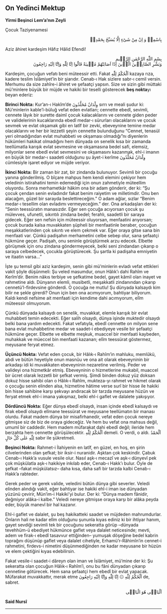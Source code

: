 ## On Yedinci Mektup
**Yirmi Beşinci Lem’a’nın Zeyli**

Çocuk Taziyenamesi

<p class="arabic" dir="rtl">بِاسْمِهٖ وَ اِنْ مِنْ شَىْءٍ اِلَّا يُسَبِّحُ بِحَمْدِهٖ</p>

Aziz âhiret kardeşim Hâfız Hâlid Efendi!

<p class="arabic" dir="rtl">بِسْمِ اللّٰهِ الرَّحْمٰنِ الرَّحٖيمِ<br/>وَبَشِّرِ الصَّابِرٖينَ الَّذٖينَ اِذَٓا اَصَابَتْهُمْ مُصٖيبَةٌ قَالُٓوا اِنَّا لِلّٰهِ وَاِنَّٓا اِلَيْهِ رَاجِعُونَ</p>

Kardeşim, çocuğun vefatı beni müteessir etti. Fakat <span class="arabic" dir="rtl">اَلْحُكْمُ لِلّٰهِ</span> kazaya rıza, kadere teslim İslâmiyet’in bir şiarıdır. Cenab-ı Hak sizlere sabr-ı cemil versin. Merhumu da size zahîre-i âhiret ve şefaatçi yapsın. Size ve sizin gibi müttaki mü’minlere büyük bir müjde ve hakiki bir teselli gösterecek **beş nokta**yı beyan ederiz:

**Birinci Nokta:** Kur’an-ı Hakîm’de <span class="arabic" dir="rtl">وِلْدَانٌ مُخَلَّدُونَ</span> sırrı ve meali şudur ki: Mü’minlerin kable’l-büluğ vefat eden evlatları; cennette ebedî, sevimli, cennete lâyık bir surette daimî çocuk kalacaklarını ve cennete giden peder ve validelerinin kucaklarında ebedî medar-ı sürurları olacaklarını ve çocuk sevmek ve evlat okşamak gibi en latîf bir zevki, ebeveynine temine medar olacaklarını ve her bir lezzetli şeyin cennette bulunduğunu “Cennet, tenasül yeri olmadığından evlat muhabbeti ve okşaması olmadığı”nı diyenlerin hükümleri hakikat olmadığını hem dünyada on senelik kısa bir zamanda teellümatla karışık evlat sevmesine ve okşamasına bedel safi, elemsiz, milyonlar sene ebedî evlat sevmesini ve okşamasını kazanmak, ehl-i imanın en büyük bir medar-ı saadeti olduğunu şu âyet-i kerîme <span class="arabic" dir="rtl">وِلْدَانٌ مُخَلَّدُونَ</span> cümlesiyle işaret ediyor ve müjde veriyor.

**İkinci Nokta:** Bir zaman bir zat, bir zindanda bulunuyor. Sevimli bir çocuğu yanına gönderilmiş. O bîçare mahpus hem kendi elemini çekiyor hem veledinin istirahatini temin edemediği için onun zahmetiyle müteellim oluyordu. Sonra merhametkâr hâkim ona bir adam gönderir, der ki: “Şu çocuk çendan senin evladındır fakat benim raiyetim ve milletimdir. Onu ben alacağım, güzel bir sarayda beslettireceğim.” O adam ağlar, sızlar “Benim medar-ı tesellim olan evladımı vermeyeceğim.” der. Ona arkadaşları der ki: “Senin teessüratın manasızdır. Eğer sen çocuğa acıyorsan çocuk şu mülevves, ufunetli, sıkıntılı zindana bedel; ferahlı, saadetli bir saraya gidecek. Eğer sen nefsin için müteessir oluyorsan, menfaatini arıyorsan; çocuk burada kalsa muvakkaten şüpheli bir menfaatinle beraber, çocuğun meşakkatlerinden çok sıkıntı ve elem çekmek var. Eğer oraya gitse sana bin menfaati var. Çünkü padişahın merhametini celbe sebep olur, sana şefaatçi hükmüne geçer. Padişah, onu seninle görüştürmek arzu edecek. Elbette görüşmek için onu zindana göndermeyecek, belki seni zindandan çıkarıp o saraya celbedecek, çocukla görüştürecek. Şu şartla ki padişaha emniyetin ve itaatin varsa…”

İşte şu temsil gibi aziz kardeşim, senin gibi mü’minlerin evladı vefat ettikleri vakit şöyle düşünmeli: Şu veled masumdur, onun Hâlık’ı dahi Rahîm ve Kerîm’dir. Benim nâkıs terbiye ve şefkatime bedel, gayet kâmil olan inayet ve rahmetine aldı. Dünyanın elemli, musibetli, meşakkatli zindanından çıkarıp cennetü’l-firdevsine gönderdi. O çocuğa ne mutlu! Şu dünyada kalsaydı kim bilir ne şekle girerdi? Onun için ben ona acımıyorum, bahtiyar biliyorum. Kaldı kendi nefsime ait menfaati için kendime dahi acımıyorum, elîm müteessir olmuyorum.

Çünkü dünyada kalsaydı on senelik, muvakkat, elemle karışık bir evlat muhabbeti temin edecekti. Eğer salih olsaydı, dünya işinde muktedir olsaydı belki bana yardım edecekti. Fakat vefatıyla, ebedî cennette on milyon sene bana evlat muhabbetine medar ve saadet-i ebediyeye vesile bir şefaatçi hükmüne geçer. Elbette ve elbette meşkuk, muaccel bir menfaati kaybeden, muhakkak ve müeccel bin menfaati kazanan; elîm teessürat göstermez, meyusane feryat etmez.

**Üçüncü Nokta:** Vefat eden çocuk, bir Hâlık-ı Rahîm’in mahluku, memlûkü, abdi ve bütün heyetiyle onun masnûu ve ona ait olarak ebeveyninin bir arkadaşı idi ki muvakkaten ebeveyninin nezaretine verilmiş. Peder ve valideyi ona hizmetkâr etmiş. Ebeveyninin o hizmetlerine mukabil, muaccel bir ücret olarak lezzetli bir şefkat vermiş. Şimdi binden dokuz yüz doksan dokuz hisse sahibi olan o Hâlık-ı Rahîm, mukteza-yı rahmet ve hikmet olarak o çocuğu senin elinden alsa, hizmetine hâtime verse surî bir hisse ile hakiki bin hisse sahibine karşı şekvayı andıracak bir tarzda meyusane hüzün ve feryat etmek ehl-i imana yakışmaz, belki ehl-i gaflet ve dalalete yakışıyor.

**Dördüncü Nokta:** Eğer dünya ebedî olsaydı, insan içinde ebedî kalsaydı ve firak ebedî olsaydı elîmane teessürat ve meyusane teellümatın bir manası olurdu. Fakat madem dünya bir misafirhanedir, vefat eden çocuk nereye gitmişse siz de biz de oraya gideceğiz. Ve hem bu vefat ona mahsus değil, umumî bir caddedir. Hem madem müfarakat dahi ebedî değil; ileride hem berzahta hem cennette görüşülecektir. <span class="arabic" dir="rtl">اَلْحُكْمُ لِلّٰهِ</span> demeli. O verdi, o aldı. <span class="arabic" dir="rtl">اَلْحَمْدُ لِلّٰهِ عَلٰى كُلِّ حَالٍ</span>‌ sabır ile şükretmeli.

**Beşinci Nokta:** Rahmet-i İlahiyenin en latîf, en güzel, en hoş, en şirin cilvelerinden olan şefkat; bir iksir-i nuranidir. Aşktan çok keskindir. Çabuk Cenab-ı Hakk’a vusule vesile olur. Nasıl aşk-ı mecazî ve aşk-ı dünyevî pek çok müşkülatla aşk-ı hakikiye inkılab eder, Cenab-ı Hakk’ı bulur. Öyle de şefkat –fakat müşkülatsız– daha kısa, daha safi bir tarzda kalbi Cenab-ı Hakk’a rabteder.

Gerek peder ve gerek valide, veledini bütün dünya gibi severler. Veledi elinden alındığı vakit, eğer bahtiyar ise hakiki ehl-i iman ise dünyadan yüzünü çevirir, Mün’im-i Hakiki’yi bulur. Der ki: “Dünya madem fânidir, değmiyor alâka-i kalbe.” Veledi nereye gitmişse oraya karşı bir alâka peyda eder, büyük manevî bir hal kazanır.

Ehl-i gaflet ve dalalet, şu beş hakikatteki saadet ve müjdeden mahrumdurlar. Onların hali ne kadar elîm olduğunu şununla kıyas ediniz ki bir ihtiyar hanım, gayet sevdiği sevimli tek bir çocuğunu sekeratta görüp –dünyada tevehhüm-ü ebediyet hükmünce gaflet veya dalalet neticesinde; mevti, adem ve firak-ı ebedî tasavvur ettiğinden– yumuşak döşeğine bedel kabrin toprağını düşünüp gaflet veya dalalet cihetiyle, Erhamü’r-Râhimîn’in cennet-i rahmetini, firdevs-i nimetini düşünmediğinden ne kadar meyusane bir hüzün ve elem çektiğini kıyas edebilirsin.

Fakat vesile-i saadet-i dâreyn olan iman ve İslâmiyet, mü’mine der ki: Şu sekeratta olan çocuğun Hâlık-ı Rahîm’i, onu bu fâni dünyadan çıkarıp cennetine götürecek. Hem sana şefaatçi hem ebedî bir evlat yapacak. Müfarakat muvakkattır, merak etme <span class="arabic" dir="rtl">اَلْحُكْمُ لِلّٰهِ ۞ اِنَّا لِلّٰهِ وَاِنَّٓا اِلَيْهِ رَاجِعُونَ</span> de, sabret.

<p class="arabic" dir="rtl">اَلْبَاقٖى هُوَ الْبَاقٖى</p>

**Said Nursî**

***

